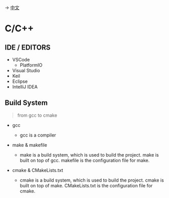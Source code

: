 -> [中文](/DEVENV/IDE/C_CPP/c_cpp-cn.md)

# C/C++

## IDE / EDITORS

- VSCode
  - PlatformIO
- Visual Studio
- Keil
- Eclipse
- IntelliJ IDEA

## Build System
> from gcc to cmake

- gcc
  - gcc is a compiler

- make & makefile
  - make is a build system, which is used to build the project. make is built on top of gcc. makefile is the configuration file for make.

- cmake & CMakeLists.txt
  - cmake is a build system, which is used to build the project. cmake is built on top of make. CMakeLists.txt is the configuration file for cmake.